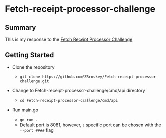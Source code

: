 # Fetch-receipt-processor-challenge

## Summary

This is my response to the [Fetch Receipt Processor Challenge](https://github.com/fetch-rewards/receipt-processor-challenge)

## Getting Started

- Clone the repository

  - `git clone https://github.com/ZBroskey/Fetch-receipt-processor-challenge.git`

- Change to Fetch-receipt-processor-challenge/cmd/api directory

  - `cd Fetch-receipt-processor-challenge/cmd/api`

- Run main.go
  - `go run .`
  - Default port is 8081, however, a specific port can be chosen with the `--port ####` flag

